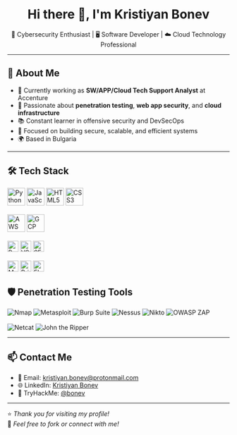 <h1 align="center">Hi there 👋, I'm Kristiyan Bonev</h1>

<p align="center">
  🔐 Cybersecurity Enthusiast | 🖥️ Software Developer | ☁️ Cloud Technology Professional
</p>

---

## 🧠 About Me

- 💼 Currently working as **SW/APP/Cloud Tech Support Analyst** at Accenture
- 🔭 Passionate about **penetration testing**, **web app security**, and **cloud infrastructure**
- 📚 Constant learner in offensive security and DevSecOps
- 🎯 Focused on building secure, scalable, and efficient systems
- 🌍 Based in Bulgaria

---

## 🛠️ Tech Stack

<p align="left">
  <!-- Programming Languages -->
  <img src="https://cdn.jsdelivr.net/gh/devicons/devicon/icons/python/python-original.svg" width="40" alt="Python"/>
  <img src="https://cdn.jsdelivr.net/gh/devicons/devicon/icons/javascript/javascript-original.svg" width="40" alt="JavaScript"/>
  <img src="https://cdn.jsdelivr.net/gh/devicons/devicon/icons/html5/html5-original.svg" width="40" alt="HTML5"/>
  <img src="https://cdn.jsdelivr.net/gh/devicons/devicon/icons/css3/css3-original.svg" width="40" alt="CSS3"/>
  <br><br>

  <!-- Cloud & Platforms -->
  <img src="https://cdn.jsdelivr.net/gh/devicons/devicon/icons/amazonwebservices/amazonwebservices-original.svg" width="40" alt="AWS"/>
  <img src="https://cdn.jsdelivr.net/gh/devicons/devicon/icons/googlecloud/googlecloud-original.svg" width="40" alt="GCP"/>
  <br><br>

  <!-- Tools & IDEs -->
  <img src="https://img.shields.io/badge/Postman-FF6C37?style=for-the-badge&logo=postman&logoColor=white" height="25" alt="Postman"/>
  <img src="https://img.shields.io/badge/VsCode-007ACC?style=for-the-badge&logo=visual-studio-code&logoColor=white" height="25" alt="VSCode"/>
  <img src="https://img.shields.io/badge/SFTP-5A5A5A?style=for-the-badge&logoColor=white" height="25" alt="SFTP"/>
  <br><br>

  <!-- Databases / Logs / Identity -->
  <img src="https://img.shields.io/badge/MS SQL-CC2927?style=for-the-badge&logo=microsoft-sql-server&logoColor=white" height="25" alt="MS SQL"/>
  <img src="https://img.shields.io/badge/PIM-343434?style=for-the-badge&logoColor=white" height="25" alt="Privileged Identity Management"/>
  <img src="https://img.shields.io/badge/ELK Stack-005571?style=for-the-badge&logo=elastic&logoColor=white" height="25" alt="ELK"/>
</p>

## 🛡️ Penetration Testing Tools

<p align="left">
  <img src="https://img.shields.io/badge/Nmap-0072C6?style=for-the-badge&logoColor=white" alt="Nmap"/>
  <img src="https://img.shields.io/badge/Metasploit-272727?style=for-the-badge&logoColor=white" alt="Metasploit"/>
  <img src="https://img.shields.io/badge/Burp Suite-FF6610?style=for-the-badge&logoColor=white" alt="Burp Suite"/>
  <img src="https://img.shields.io/badge/Nessus-2E7D32?style=for-the-badge&logoColor=white" alt="Nessus"/>
  <img src="https://img.shields.io/badge/Nikto-E91E63?style=for-the-badge&logoColor=white" alt="Nikto"/>
  <img src="https://img.shields.io/badge/OWASP ZAP-000000?style=for-the-badge&logoColor=white" alt="OWASP ZAP"/>
  <br><br>
  <img src="https://img.shields.io/badge/Netcat-444444?style=for-the-badge&logoColor=white" alt="Netcat"/>
  <img src="https://img.shields.io/badge/John the Ripper-333333?style=for-the-badge&logoColor=white" alt="John the Ripper"/>
</p>


---

## 📫 Contact Me

- 📧 Email: kristiyan.bonev@protonmail.com  
- 🌐 LinkedIn: [Kristiyan Bonev](https://www.linkedin.com/in/kristiyan-bonev/)  
- 🔐 TryHackMe: [@bonev](https://tryhackme.com/p/bonev)

---

⭐️ _Thank you for visiting my profile!_  
🔁 _Feel free to fork or connect with me!_
